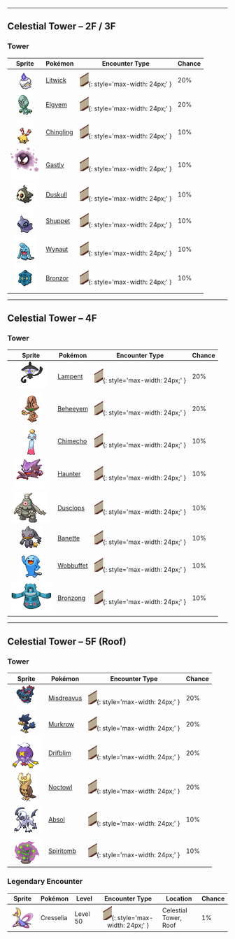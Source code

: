

---

## Celestial Tower – 2F / 3F

### Tower

| Sprite | Pokémon | Encounter Type | Chance |
| :---: | --- | :---: | --- |
| ![litwick](../assets/sprites/litwick/front.gif) | [Litwick](../pokemon/litwick.md/) | ![Tower](../assets/encounter_types/tower.png){: style='max-width: 24px;' } | 20% |
| ![elgyem](../assets/sprites/elgyem/front.gif) | [Elgyem](../pokemon/elgyem.md/) | ![Tower](../assets/encounter_types/tower.png){: style='max-width: 24px;' } | 20% |
| ![chingling](../assets/sprites/chingling/front.gif) | [Chingling](../pokemon/chingling.md/) | ![Tower](../assets/encounter_types/tower.png){: style='max-width: 24px;' } | 10% |
| ![gastly](../assets/sprites/gastly/front.gif) | [Gastly](../pokemon/gastly.md/) | ![Tower](../assets/encounter_types/tower.png){: style='max-width: 24px;' } | 10% |
| ![duskull](../assets/sprites/duskull/front.gif) | [Duskull](../pokemon/duskull.md/) | ![Tower](../assets/encounter_types/tower.png){: style='max-width: 24px;' } | 10% |
| ![shuppet](../assets/sprites/shuppet/front.gif) | [Shuppet](../pokemon/shuppet.md/) | ![Tower](../assets/encounter_types/tower.png){: style='max-width: 24px;' } | 10% |
| ![wynaut](../assets/sprites/wynaut/front.gif) | [Wynaut](../pokemon/wynaut.md/) | ![Tower](../assets/encounter_types/tower.png){: style='max-width: 24px;' } | 10% |
| ![bronzor](../assets/sprites/bronzor/front.gif) | [Bronzor](../pokemon/bronzor.md/) | ![Tower](../assets/encounter_types/tower.png){: style='max-width: 24px;' } | 10%

---

## Celestial Tower – 4F

### Tower

| Sprite | Pokémon | Encounter Type | Chance |
| :---: | --- | :---: | --- |
| ![lampent](../assets/sprites/lampent/front.gif) | [Lampent](../pokemon/lampent.md/) | ![Tower](../assets/encounter_types/tower.png){: style='max-width: 24px;' } | 20% |
| ![beheeyem](../assets/sprites/beheeyem/front.gif) | [Beheeyem](../pokemon/beheeyem.md/) | ![Tower](../assets/encounter_types/tower.png){: style='max-width: 24px;' } | 20% |
| ![chimecho](../assets/sprites/chimecho/front.gif) | [Chimecho](../pokemon/chimecho.md/) | ![Tower](../assets/encounter_types/tower.png){: style='max-width: 24px;' } | 10% |
| ![haunter](../assets/sprites/haunter/front.gif) | [Haunter](../pokemon/haunter.md/) | ![Tower](../assets/encounter_types/tower.png){: style='max-width: 24px;' } | 10% |
| ![dusclops](../assets/sprites/dusclops/front.gif) | [Dusclops](../pokemon/dusclops.md/) | ![Tower](../assets/encounter_types/tower.png){: style='max-width: 24px;' } | 10% |
| ![banette](../assets/sprites/banette/front.gif) | [Banette](../pokemon/banette.md/) | ![Tower](../assets/encounter_types/tower.png){: style='max-width: 24px;' } | 10% |
| ![wobbuffet](../assets/sprites/wobbuffet/front.gif) | [Wobbuffet](../pokemon/wobbuffet.md/) | ![Tower](../assets/encounter_types/tower.png){: style='max-width: 24px;' } | 10% |
| ![bronzong](../assets/sprites/bronzong/front.gif) | [Bronzong](../pokemon/bronzong.md/) | ![Tower](../assets/encounter_types/tower.png){: style='max-width: 24px;' } | 10%

---

## Celestial Tower – 5F (Roof)

### Tower

| Sprite | Pokémon | Encounter Type | Chance |
| :---: | --- | :---: | --- |
| ![misdreavus](../assets/sprites/misdreavus/front.gif) | [Misdreavus](../pokemon/misdreavus.md/) | ![Tower](../assets/encounter_types/tower.png){: style='max-width: 24px;' } | 20% |
| ![murkrow](../assets/sprites/murkrow/front.gif) | [Murkrow](../pokemon/murkrow.md/) | ![Tower](../assets/encounter_types/tower.png){: style='max-width: 24px;' } | 20% |
| ![drifblim](../assets/sprites/drifblim/front.gif) | [Drifblim](../pokemon/drifblim.md/) | ![Tower](../assets/encounter_types/tower.png){: style='max-width: 24px;' } | 20% |
| ![noctowl](../assets/sprites/noctowl/front.gif) | [Noctowl](../pokemon/noctowl.md/) | ![Tower](../assets/encounter_types/tower.png){: style='max-width: 24px;' } | 20% |
| ![absol](../assets/sprites/absol/front.gif) | [Absol](../pokemon/absol.md/) | ![Tower](../assets/encounter_types/tower.png){: style='max-width: 24px;' } | 10% |
| ![spiritomb](../assets/sprites/spiritomb/front.gif) | [Spiritomb](../pokemon/spiritomb.md/) | ![Tower](../assets/encounter_types/tower.png){: style='max-width: 24px;' } | 10% |

### Legendary Encounter

| Sprite | Pokémon | Level | Encounter Type | Location | Chance |
| :---: | --- | --- | :---: | --- | --- |
| ![cresselia](../assets/sprites/cresselia/front.gif) | Cresselia | Level 50 | ![tower](../assets/encounter_types/tower.png){: style='max-width: 24px;' } | Celestial Tower,<br>Roof | 1% |
